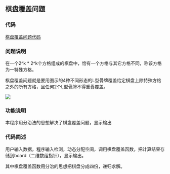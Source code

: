 
## 棋盘覆盖问题

### 代码

[棋盘覆盖问题代码](ChessboardCoverage.cpp)

### 问题说明

在一个2^k * 2^k个方格组成的棋盘中，恰有一个方格与其它方格不同，称该方格为一特殊方格。
    
棋盘覆盖问题就是要用图示的4种不同形态的L型骨牌覆盖给定棋盘上除特殊方格之外的所有方格，且任何2个L型骨牌不得重叠覆盖。

![](http://blog.chinaunix.net/attachment/201303/1/26548237_1362125215RWwI.png)

### 功能说明

本程序用分治法的思想解决了棋盘覆盖问题，显示输出

### 代码简述

用户输入数据，程序输入检测，动态分配空间，调用棋盘覆盖函数，把计算结果存储到board（二维数组指针），显示输出。

其中棋盘覆盖函数用分治的思想把棋盘分成四份，递归求解。